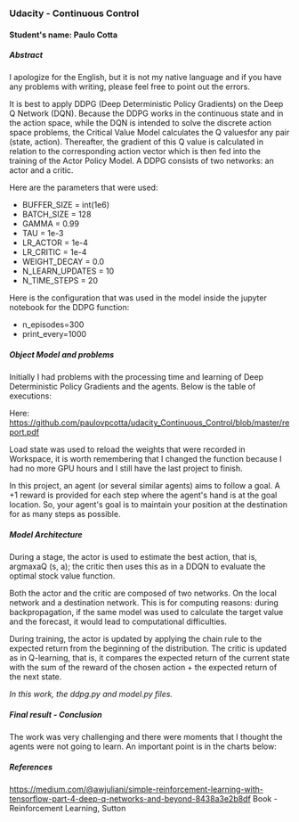 ### Udacity - Continuous Control

#### Student's name: Paulo Cotta

##### Abstract

I apologize for the English, but it is not my native language and if you have any problems with writing, please feel free to point out the errors.

It is best to apply DDPG (Deep Deterministic Policy Gradients) on the Deep Q Network (DQN). Because the DDPG works in the continuous state and in the action space, while the DQN is intended to solve the discrete action space problems, the Critical Value Model calculates the Q values ​​for any pair (state, action). Thereafter, the gradient of this Q value is calculated in relation to the corresponding action vector which is then fed into the training of the Actor Policy Model. A DDPG consists of two networks: an actor and a critic.

Here are the parameters that were used:

* BUFFER_SIZE = int(1e6)
* BATCH_SIZE = 128
* GAMMA = 0.99
* TAU = 1e-3
* LR_ACTOR = 1e-4
* LR_CRITIC = 1e-4
* WEIGHT_DECAY = 0.0
* N_LEARN_UPDATES = 10
* N_TIME_STEPS = 20

Here is the configuration that was used in the model inside the jupyter notebook for the DDPG function:

* n_episodes=300 
* print_every=1000

##### Object Model and problems

Initially I had problems with the processing time and learning of Deep Deterministic Policy Gradients and the agents. Below is the table of executions:


Here: https://github.com/paulovpcotta/udacity_Continuous_Control/blob/master/report.pdf

Load state was used to reload the weights that were recorded in Workspace, it is worth remembering that I changed the function because I had no more GPU hours and I still have the last project to finish.

In this project, an agent (or several similar agents) aims to follow a goal. A +1 reward is provided for each step where the agent's hand is at the goal location. So, your agent's goal is to maintain your position at the destination for as many steps as possible.

##### Model Architecture


During a stage, the actor is used to estimate the best action, that is, argmaxaQ (s, a); the critic then uses this as in a DDQN to evaluate the optimal stock value function.

Both the actor and the critic are composed of two networks. On the local network and a destination network. This is for computing reasons: during backpropagation, if the same model was used to calculate the target value and the forecast, it would lead to computational difficulties.

During training, the actor is updated by applying the chain rule to the expected return from the beginning of the distribution. The critic is updated as in Q-learning, that is, it compares the expected return of the current state with the sum of the reward of the chosen action + the expected return of the next state.

*In this work, the ddpg.py and model.py files.*

##### Final result - Conclusion

The work was very challenging and there were moments that I thought the agents were not going to learn. An important point is in the charts below:





##### References

https://medium.com/@awjuliani/simple-reinforcement-learning-with-tensorflow-part-4-deep-q-networks-and-beyond-8438a3e2b8df
Book - Reinforcement Learning, Sutton

